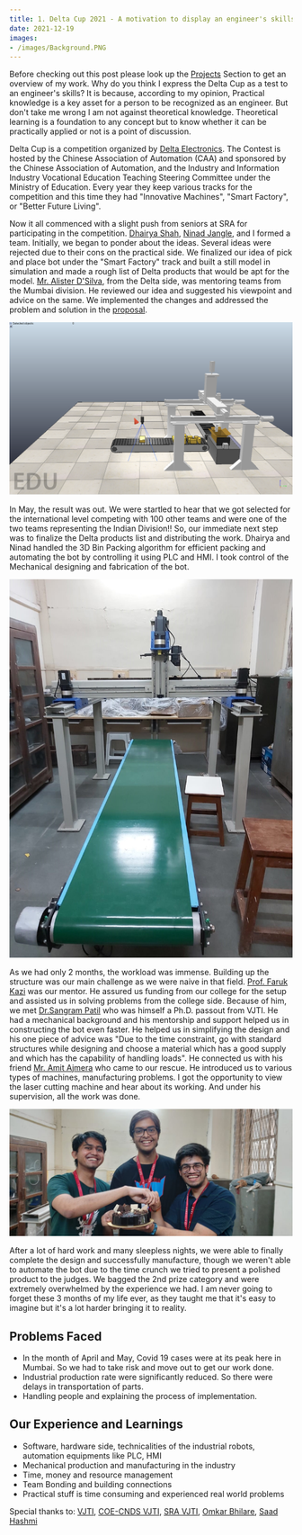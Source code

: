 ```yaml
---
title: 1. Delta Cup 2021 - A motivation to display an engineer's skills 
date: 2021-12-19
images: 
- /images/Background.PNG
---
```


Before checking out this post please look up the [Projects](/blogs) Section to get an overview of my work. Why do you think I express the Delta Cup as a test to an engineer's skills? It is because, according to my opinion, Practical knowledge is a key asset for a person to be recognized as an engineer. But don't take me wrong I am not against theoretical knowledge. Theoretical learning is a foundation to any concept but to know whether it can be practically applied or not is a point of discussion. 

Delta Cup is a competition organized by [Delta Electronics](https://www.deltaww.com/en-US/index). The Contest is hosted by the Chinese Association of Automation (CAA) and sponsored by the Chinese Association of Automation, and the Industry and Information Industry Vocational Education Teaching Steering Committee under the Ministry of Education. Every year they keep various tracks for the competition and this time they had "Innovative Machines", "Smart Factory", or "Better Future Living". 

Now it all commenced with a slight push from seniors at SRA for participating in the competition. [Dhairya Shah](https://in.linkedin.com/in/dhairya-shah-489a4b14b), [Ninad Jangle](https://in.linkedin.com/in/ninadjangle), and I formed a team. Initially, we began to ponder about the ideas. Several ideas were rejected due to their cons on the practical side. We finalized our idea of pick and place bot under the "Smart Factory" track and built a still model in simulation and made a rough list of Delta products that would be apt for the model. [Mr. Alister D'Silva](https://in.linkedin.com/in/alister-dsilva), from the Delta side, was mentoring teams from the Mumbai division. He reviewed our idea and suggested his viewpoint and advice on the same. We implemented the changes and addressed the problem and solution in the [proposal](https://github.com/SRA-VJTI/Delta2021/blob/main/docs/proposal/delta2021090_PSP_Bot_Proposal.pdf). 

<img src="/images/Proposal.png"> 

In May, the result was out. We were startled to hear that we got selected for the international level competing with 100 other teams and were one of the two teams representing the Indian Division!! So, our immediate next step was to finalize the Delta products list and distributing the work. Dhairya and Ninad handled the 3D Bin Packing algorithm for efficient packing and automating the bot by controlling it using PLC and HMI. I took control of the Mechanical designing and fabrication of the bot. 

<img src="/images/PSP_Bot.jpeg">

As we had only 2 months, the workload was immense. Building up the structure was our main challenge as we were naive in that field. [Prof. Faruk Kazi](https://in.linkedin.com/in/dr-faruk-kazi-vjti) was our mentor. He assured us funding from our college for the setup and assisted us in solving problems from the college side. Because of him, we met [Dr.Sangram Patil](https://in.linkedin.com/in/dr-sangram-patil-a069a65b) who was himself a Ph.D. passout from VJTI. He had a mechanical background and his mentorship and support helped us in constructing the bot even faster. He helped us in simplifying the design and his one piece of advice was "Due to the time constraint, go with standard structures while designing and choose a material which has a good supply and which has the capability of handling loads". He connected us with his friend [Mr. Amit Ajmera](https://in.linkedin.com/in/amit-ajmera-74a7964b) who came to our rescue. He introduced us to various types of machines, manufacturing problems. I got the opportunity to view the laser cutting machine and hear about its working. And under his supervision, all the work was done. 

<img src="/images/DNS.jpeg">

After a lot of hard work and many sleepless nights, we were able to finally complete the design and successfully manufacture, though we weren't able to automate the bot due to the time crunch we tried to present a polished product to the judges. We bagged the 2nd prize category and were extremely overwhelmed by the experience we had. I am never going to forget these 3 months of my life ever, as they taught me that it's easy to imagine but it's a lot harder bringing it to reality. 

## Problems Faced

* In the month of April and May, Covid 19 cases were at its peak here in Mumbai. So we had to take risk and move out to get our work done.
* Industrial production rate were significantly reduced. So there were delays in transportation of parts.
* Handling people and explaining the process of implementation.

## Our Experience and Learnings

* Software, hardware side, technicalities of the industrial robots, automation equipments like PLC, HMI
* Mechanical production and manufacturing in the industry
* Time, money and resource management
* Team Bonding and building connections
* Practical stuff is time consuming and experienced real world problems

Special thanks to: [VJTI](https://vjti.ac.in/), [COE-CNDS VJTI](https://old.vjti.ac.in/images/coe-cnds/project/index.html), [SRA VJTI](https://sravjti.in/), [Omkar Bhilare](https://in.linkedin.com/in/omkar-bhilare-985aa2180), [Saad Hashmi](https://in.linkedin.com/in/saad-hashmi-01722218b)
